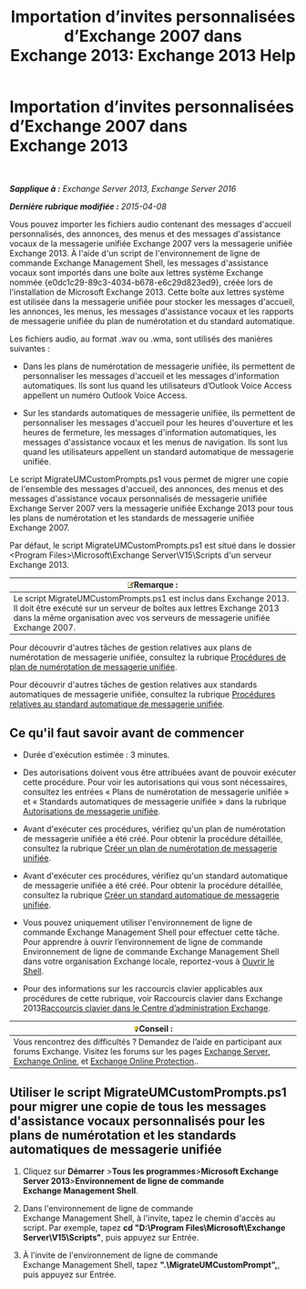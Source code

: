 ﻿---
title: 'Importation d’invites personnalisées d’Exchange 2007 dans Exchange 2013: Exchange 2013 Help'
TOCTitle: Importation d’invites personnalisées d’Exchange 2007 dans Exchange 2013
ms:assetid: 70c0b0bc-c0de-4e3c-8144-1fe59f86ebf4
ms:mtpsurl: https://technet.microsoft.com/fr-fr/library/Gg309147(v=EXCHG.150)
ms:contentKeyID: 54652759
ms.date: 05/23/2018
mtps_version: v=EXCHG.150
ms.translationtype: MT
---

# Importation d’invites personnalisées d’Exchange 2007 dans Exchange 2013

 

_**Sapplique à :** Exchange Server 2013, Exchange Server 2016_

_**Dernière rubrique modifiée :** 2015-04-08_

Vous pouvez importer les fichiers audio contenant des messages d'accueil personnalisés, des annonces, des menus et des messages d'assistance vocaux de la messagerie unifiée Exchange 2007 vers la messagerie unifiée Exchange 2013. À l'aide d'un script de l'environnement de ligne de commande Exchange Management Shell, les messages d'assistance vocaux sont importés dans une boîte aux lettres système Exchange nommée {e0dc1c29-89c3-4034-b678-e6c29d823ed9}, créée lors de l'installation de Microsoft Exchange 2013. Cette boîte aux lettres système est utilisée dans la messagerie unifiée pour stocker les messages d'accueil, les annonces, les menus, les messages d'assistance vocaux et les rapports de messagerie unifiée du plan de numérotation et du standard automatique.

Les fichiers audio, au format .wav ou .wma, sont utilisés des manières suivantes :

  - Dans les plans de numérotation de messagerie unifiée, ils permettent de personnaliser les messages d'accueil et les messages d'information automatiques. Ils sont lus quand les utilisateurs d’Outlook Voice Access appellent un numéro Outlook Voice Access.

  - Sur les standards automatiques de messagerie unifiée, ils permettent de personnaliser les messages d'accueil pour les heures d'ouverture et les heures de fermeture, les messages d'information automatiques, les messages d'assistance vocaux et les menus de navigation. Ils sont lus quand les utilisateurs appellent un standard automatique de messagerie unifiée.

Le script MigrateUMCustomPrompts.ps1 vous permet de migrer une copie de l'ensemble des messages d'accueil, des annonces, des menus et des messages d'assistance vocaux personnalisés de messagerie unifiée Exchange Server 2007 vers la messagerie unifiée Exchange 2013 pour tous les plans de numérotation et les standards de messagerie unifiée Exchange 2007.

Par défaut, le script MigrateUMCustomPrompts.ps1 est situé dans le dossier \<Program Files\>\\Microsoft\\Exchange Server\\V15\\Scripts d'un serveur Exchange 2013.

<table>
<thead>
<tr class="header">
<th><img src="images/JJ159664.note(EXCHG.150).gif" title="Remarque" alt="Remarque" />Remarque :</th>
</tr>
</thead>
<tbody>
<tr class="odd">
<td>Le script MigrateUMCustomPrompts.ps1 est inclus dans Exchange 2013. Il doit être exécuté sur un serveur de boîtes aux lettres Exchange 2013 dans la même organisation avec vos serveurs de messagerie unifiée Exchange 2007.</td>
</tr>
</tbody>
</table>


Pour découvrir d'autres tâches de gestion relatives aux plans de numérotation de messagerie unifiée, consultez la rubrique [Procédures de plan de numérotation de messagerie unifiée](um-dial-plan-procedures-exchange-2013-help.md).

Pour découvrir d'autres tâches de gestion relatives aux standards automatiques de messagerie unifiée, consultez la rubrique [Procédures relatives au standard automatique de messagerie unifiée](um-auto-attendant-procedures-exchange-2013-help.md).

## Ce qu'il faut savoir avant de commencer

  - Durée d'exécution estimée : 3 minutes.

  - Des autorisations doivent vous être attribuées avant de pouvoir exécuter cette procédure. Pour voir les autorisations qui vous sont nécessaires, consultez les entrées « Plans de numérotation de messagerie unifiée » et « Standards automatiques de messagerie unifiée » dans la rubrique [Autorisations de messagerie unifiée](unified-messaging-permissions-exchange-2013-help.md).

  - Avant d'exécuter ces procédures, vérifiez qu'un plan de numérotation de messagerie unifiée a été créé. Pour obtenir la procédure détaillée, consultez la rubrique [Créer un plan de numérotation de messagerie unifiée](create-a-um-dial-plan-exchange-2013-help.md).

  - Avant d'exécuter ces procédures, vérifiez qu'un standard automatique de messagerie unifiée a été créé. Pour obtenir la procédure détaillée, consultez la rubrique [Créer un standard automatique de messagerie unifiée](create-a-um-auto-attendant-exchange-2013-help.md).

  - Vous pouvez uniquement utiliser l'environnement de ligne de commande Exchange Management Shell pour effectuer cette tâche. Pour apprendre à ouvrir l’environnement de ligne de commande Environnement de ligne de commande Exchange Management Shell dans votre organisation Exchange locale, reportez-vous à [Ouvrir le Shell](https://technet.microsoft.com/fr-fr/library/dd638134\(v=exchg.150\)).

  - Pour des informations sur les raccourcis clavier applicables aux procédures de cette rubrique, voir Raccourcis clavier dans Exchange 2013[Raccourcis clavier dans le Centre d’administration Exchange](keyboard-shortcuts-in-the-exchange-admin-center-exchange-online-protection-help.md).

<table>
<thead>
<tr class="header">
<th><img src="images/Bb125224.tip(EXCHG.150).gif" title="Conseil" alt="Conseil" />Conseil :</th>
</tr>
</thead>
<tbody>
<tr class="odd">
<td>Vous rencontrez des difficultés ? Demandez de l’aide en participant aux forums Exchange. Visitez les forums sur les pages <a href="https://go.microsoft.com/fwlink/p/?linkid=60612">Exchange Server</a>, <a href="https://go.microsoft.com/fwlink/p/?linkid=267542">Exchange Online</a>, et <a href="https://go.microsoft.com/fwlink/p/?linkid=285351">Exchange Online Protection</a>..</td>
</tr>
</tbody>
</table>


## Utiliser le script MigrateUMCustomPrompts.ps1 pour migrer une copie de tous les messages d'assistance vocaux personnalisés pour les plans de numérotation et les standards automatiques de messagerie unifiée

1.  Cliquez sur **Démarrer** \>**Tous les programmes**\>**Microsoft Exchange Server 2013**\>**Environnement de ligne de commande Exchange Management Shell**.

2.  Dans l'environnement de ligne de commande Exchange Management Shell, à l'invite, tapez le chemin d'accès au script. Par exemple, tapez **cd "D:\\Program Files\\Microsoft\\Exchange Server\\V15\\Scripts"**, puis appuyez sur Entrée.

3.  À l'invite de l'environnement de ligne de commande Exchange Management Shell, tapez **".\\MigrateUMCustomPrompt",**, puis appuyez sur Entrée.

